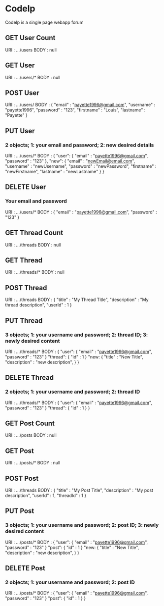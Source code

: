 # Codelp
Codelp is a single page webapp forum



## GET User Count
URI : .../users
BODY : null

## GET User
URI : .../users/*
BODY : null

## POST User
URI : .../users/
BODY : 
    {
        "email" : "payette1996@gmail.com",
        "username" : "payette1996",
        "password" : "123",
        "firstname" : "Louis",
        "lastname" : "Payette"
    }

## PUT User
### 2 objects; 1: your email and password; 2: new desired details
URI : .../users/*
BODY : 
    {
        "user": {
            "email" : "payette1996@gmail.com",
            "password" : "123"
        },
        "new": {
            "email" : "newEmail@email.com",
            "username" : "newUsername",
            "password" : "newPassword",
            "firstname" : "newFirstname",
            "lastname" : "newLastname"
        }
    }

## DELETE User
### Your email and password
URI : .../users/*
BODY : 
    {
        "email" : "payette1996@gmail.com",
        "password" : "123"
    }


## GET Thread Count
URI : .../threads
BODY : null

## GET Thread
URI : .../threads/*
BODY : null

## POST Thread
URI : .../threads
BODY : 
    {
        "title" : "My Thread Title",
        "description" : "My thread description",
        "userId" : 1
    }

## PUT Thread
### 3 objects; 1: your username and password; 2: thread ID; 3: newly desired content
URI : .../threads/*
BODY : 
    {
        "user": {
            "email" : "payette1996@gmail.com",
            "password" : "123"
        }
        "thread": {
            "id" : 1
        }
        "new: {
            "title" : "New Title",
            "description" : "new description",
        }
    }


## DELETE Thread
### 2 objects; 1: your username and password; 2: thread ID
URI : .../threads/*
BODY : 
    {
        "user": {
            "email" : "payette1996@gmail.com",
            "password" : "123"
        }
        "thread": {
            "id" : 1
        }
    }



## GET Post Count
URI : .../posts
BODY : null

## GET Post
URI : .../posts/*
BODY : null

## POST Post
URI : .../threads
BODY : 
    {
        "title" : "My Post Title",
        "description" : "My post description",
        "userId" : 1,
        "threadId" : 1
    }

## PUT Post
### 3 objects; 1: your username and password; 2: post ID; 3: newly desired content
URI : .../posts/*
BODY : 
    {
        "user": {
            "email" : "payette1996@gmail.com",
            "password" : "123"
        }
        "post": {
            "id" : 1
        }
        "new: {
            "title" : "New Title",
            "description" : "new description",
        }
    }


## DELETE Post
### 2 objects; 1: your username and password; 2: post ID
URI : .../posts/*
BODY : 
    {
        "user": {
            "email" : "payette1996@gmail.com",
            "password" : "123"
        }
        "post": {
            "id" : 1
        }
    }